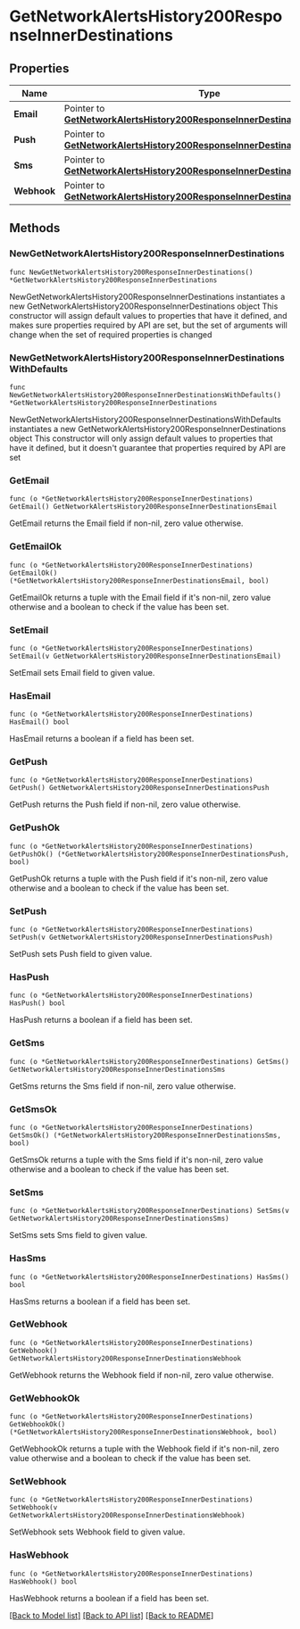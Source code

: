 # GetNetworkAlertsHistory200ResponseInnerDestinations

## Properties

Name | Type | Description | Notes
------------ | ------------- | ------------- | -------------
**Email** | Pointer to [**GetNetworkAlertsHistory200ResponseInnerDestinationsEmail**](GetNetworkAlertsHistory200ResponseInnerDestinationsEmail.md) |  | [optional] 
**Push** | Pointer to [**GetNetworkAlertsHistory200ResponseInnerDestinationsPush**](GetNetworkAlertsHistory200ResponseInnerDestinationsPush.md) |  | [optional] 
**Sms** | Pointer to [**GetNetworkAlertsHistory200ResponseInnerDestinationsSms**](GetNetworkAlertsHistory200ResponseInnerDestinationsSms.md) |  | [optional] 
**Webhook** | Pointer to [**GetNetworkAlertsHistory200ResponseInnerDestinationsWebhook**](GetNetworkAlertsHistory200ResponseInnerDestinationsWebhook.md) |  | [optional] 

## Methods

### NewGetNetworkAlertsHistory200ResponseInnerDestinations

`func NewGetNetworkAlertsHistory200ResponseInnerDestinations() *GetNetworkAlertsHistory200ResponseInnerDestinations`

NewGetNetworkAlertsHistory200ResponseInnerDestinations instantiates a new GetNetworkAlertsHistory200ResponseInnerDestinations object
This constructor will assign default values to properties that have it defined,
and makes sure properties required by API are set, but the set of arguments
will change when the set of required properties is changed

### NewGetNetworkAlertsHistory200ResponseInnerDestinationsWithDefaults

`func NewGetNetworkAlertsHistory200ResponseInnerDestinationsWithDefaults() *GetNetworkAlertsHistory200ResponseInnerDestinations`

NewGetNetworkAlertsHistory200ResponseInnerDestinationsWithDefaults instantiates a new GetNetworkAlertsHistory200ResponseInnerDestinations object
This constructor will only assign default values to properties that have it defined,
but it doesn't guarantee that properties required by API are set

### GetEmail

`func (o *GetNetworkAlertsHistory200ResponseInnerDestinations) GetEmail() GetNetworkAlertsHistory200ResponseInnerDestinationsEmail`

GetEmail returns the Email field if non-nil, zero value otherwise.

### GetEmailOk

`func (o *GetNetworkAlertsHistory200ResponseInnerDestinations) GetEmailOk() (*GetNetworkAlertsHistory200ResponseInnerDestinationsEmail, bool)`

GetEmailOk returns a tuple with the Email field if it's non-nil, zero value otherwise
and a boolean to check if the value has been set.

### SetEmail

`func (o *GetNetworkAlertsHistory200ResponseInnerDestinations) SetEmail(v GetNetworkAlertsHistory200ResponseInnerDestinationsEmail)`

SetEmail sets Email field to given value.

### HasEmail

`func (o *GetNetworkAlertsHistory200ResponseInnerDestinations) HasEmail() bool`

HasEmail returns a boolean if a field has been set.

### GetPush

`func (o *GetNetworkAlertsHistory200ResponseInnerDestinations) GetPush() GetNetworkAlertsHistory200ResponseInnerDestinationsPush`

GetPush returns the Push field if non-nil, zero value otherwise.

### GetPushOk

`func (o *GetNetworkAlertsHistory200ResponseInnerDestinations) GetPushOk() (*GetNetworkAlertsHistory200ResponseInnerDestinationsPush, bool)`

GetPushOk returns a tuple with the Push field if it's non-nil, zero value otherwise
and a boolean to check if the value has been set.

### SetPush

`func (o *GetNetworkAlertsHistory200ResponseInnerDestinations) SetPush(v GetNetworkAlertsHistory200ResponseInnerDestinationsPush)`

SetPush sets Push field to given value.

### HasPush

`func (o *GetNetworkAlertsHistory200ResponseInnerDestinations) HasPush() bool`

HasPush returns a boolean if a field has been set.

### GetSms

`func (o *GetNetworkAlertsHistory200ResponseInnerDestinations) GetSms() GetNetworkAlertsHistory200ResponseInnerDestinationsSms`

GetSms returns the Sms field if non-nil, zero value otherwise.

### GetSmsOk

`func (o *GetNetworkAlertsHistory200ResponseInnerDestinations) GetSmsOk() (*GetNetworkAlertsHistory200ResponseInnerDestinationsSms, bool)`

GetSmsOk returns a tuple with the Sms field if it's non-nil, zero value otherwise
and a boolean to check if the value has been set.

### SetSms

`func (o *GetNetworkAlertsHistory200ResponseInnerDestinations) SetSms(v GetNetworkAlertsHistory200ResponseInnerDestinationsSms)`

SetSms sets Sms field to given value.

### HasSms

`func (o *GetNetworkAlertsHistory200ResponseInnerDestinations) HasSms() bool`

HasSms returns a boolean if a field has been set.

### GetWebhook

`func (o *GetNetworkAlertsHistory200ResponseInnerDestinations) GetWebhook() GetNetworkAlertsHistory200ResponseInnerDestinationsWebhook`

GetWebhook returns the Webhook field if non-nil, zero value otherwise.

### GetWebhookOk

`func (o *GetNetworkAlertsHistory200ResponseInnerDestinations) GetWebhookOk() (*GetNetworkAlertsHistory200ResponseInnerDestinationsWebhook, bool)`

GetWebhookOk returns a tuple with the Webhook field if it's non-nil, zero value otherwise
and a boolean to check if the value has been set.

### SetWebhook

`func (o *GetNetworkAlertsHistory200ResponseInnerDestinations) SetWebhook(v GetNetworkAlertsHistory200ResponseInnerDestinationsWebhook)`

SetWebhook sets Webhook field to given value.

### HasWebhook

`func (o *GetNetworkAlertsHistory200ResponseInnerDestinations) HasWebhook() bool`

HasWebhook returns a boolean if a field has been set.


[[Back to Model list]](../README.md#documentation-for-models) [[Back to API list]](../README.md#documentation-for-api-endpoints) [[Back to README]](../README.md)



